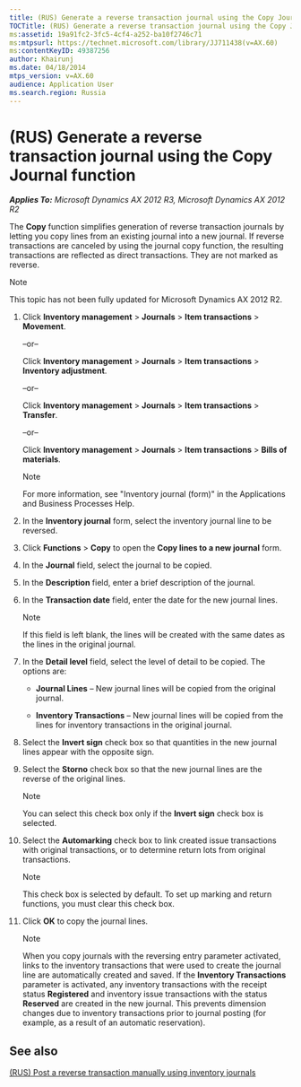 ```yaml
---
title: (RUS) Generate a reverse transaction journal using the Copy Journal function
TOCTitle: (RUS) Generate a reverse transaction journal using the Copy Journal function
ms:assetid: 19a91fc2-3fc5-4cf4-a252-ba10f2746c71
ms:mtpsurl: https://technet.microsoft.com/library/JJ711438(v=AX.60)
ms:contentKeyID: 49387256
author: Khairunj
ms.date: 04/18/2014
mtps_version: v=AX.60
audience: Application User
ms.search.region: Russia
---
```


# (RUS) Generate a reverse transaction journal using the Copy Journal function 


_**Applies To:** Microsoft Dynamics AX 2012 R3, Microsoft Dynamics AX 2012 R2_

The **Copy** function simplifies generation of reverse transaction journals by letting you copy lines from an existing journal into a new journal. If reverse transactions are canceled by using the journal copy function, the resulting transactions are reflected as direct transactions. They are not marked as reverse.


> [!NOTE]
> <P>This topic has not been fully updated for Microsoft Dynamics AX 2012 R2.</P>



1.  Click **Inventory management** \> **Journals** \> **Item transactions** \> **Movement**.
    
    –or–
    
    Click **Inventory management** \> **Journals** \> **Item transactions** \> **Inventory adjustment**.
    
    –or–
    
    Click **Inventory management** \> **Journals** \> **Item transactions** \> **Transfer**.
    
    –or–
    
    Click **Inventory management** \> **Journals** \> **Item transactions** \> **Bills of materials**.
    

    > [!NOTE]
    > <P>For more information, see "Inventory journal (form)" in the Applications and Business Processes Help.</P>



2.  In the **Inventory journal** form, select the inventory journal line to be reversed.

3.  Click **Functions** \> **Copy** to open the **Copy lines to a new journal** form.

4.  In the **Journal** field, select the journal to be copied.

5.  In the **Description** field, enter a brief description of the journal.

6.  In the **Transaction date** field, enter the date for the new journal lines.
    

    > [!NOTE]
    > <P>If this field is left blank, the lines will be created with the same dates as the lines in the original journal.</P>



7.  In the **Detail level** field, select the level of detail to be copied. The options are:
    
      - **Journal Lines** – New journal lines will be copied from the original journal.
    
      - **Inventory Transactions** – New journal lines will be copied from the lines for inventory transactions in the original journal.

8.  Select the **Invert sign** check box so that quantities in the new journal lines appear with the opposite sign.

9.  Select the **Storno** check box so that the new journal lines are the reverse of the original lines.
    

    > [!NOTE]
    > <P>You can select this check box only if the <STRONG>Invert sign</STRONG> check box is selected.</P>



10. Select the **Automarking** check box to link created issue transactions with original transactions, or to determine return lots from original transactions.
    

    > [!NOTE]
    > <P>This check box is selected by default. To set up marking and return functions, you must clear this check box.</P>



11. Click **ОK** to copy the journal lines.
    

    > [!NOTE]
    > <P>When you copy journals with the reversing entry parameter activated, links to the inventory transactions that were used to create the journal line are automatically created and saved. If the <STRONG>Inventory Transactions</STRONG> parameter is activated, any inventory transactions with the receipt status <STRONG>Registered</STRONG> and inventory issue transactions with the status <STRONG>Reserved</STRONG> are created in the new journal. This prevents dimension changes due to inventory transactions prior to journal posting (for example, as a result of an automatic reservation).</P>



## See also

[(RUS) Post a reverse transaction manually using inventory journals](rus-post-a-reverse-transaction-manually-using-inventory-journals.md)

  


